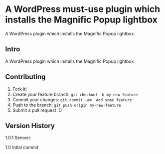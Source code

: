 # A WordPress must-use plugin which installs the Magnific Popup lightbox

A WordPress plugin which installs the Magnific Popup lightbox.

## Intro

A WordPress plugin which installs the Magnific Popup lightbox

## Contributing

1. Fork it!
2. Create your feature branch: `git checkout -b my-new-feature`
3. Commit your changes: `git commit -am 'Add some feature'`
4. Push to the branch: `git push origin my-new-feature`
5. Submit a pull request :D

## Version History

1.0.1   Semver.

1.0     Intial commit
